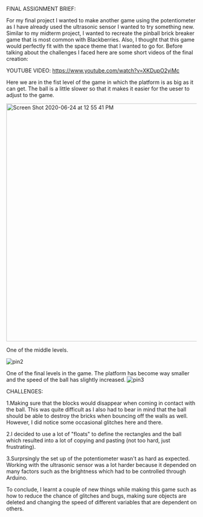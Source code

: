 
FINAL ASSIGNMENT BRIEF:

For my final project I wanted to make another game using the potentiometer as I have already used the ultrasonic sensor I wanted to try something new. Similar to my midterm project, I wanted to recreate the pinball brick breaker game that is most common with Blackberries. Also, I thought that this game would perfectly fit with the space theme that I wanted to go for. Before talking about the challenges I faced here are some short videos of the final creation:


YOUTUBE VIDEO: https://www.youtube.com/watch?v=XKDupO2yiMc


Here we are in the fist level of the game in which the platform is as big as it can get. The ball is a little slower so that it makes it easier for the ueser to adjust to the game.

<img width="631" alt="Screen Shot 2020-06-24 at 12 55 41 PM" src="https://user-images.githubusercontent.com/66205383/85525328-0ce59980-b61a-11ea-9fbf-c261eaf51310.png">



One of the middle levels.

![pin2](https://user-images.githubusercontent.com/66205383/85422092-3e148a00-b586-11ea-9258-6d6ca789c68f.gif)



One of the final levels in the game. The platform has become way smaller and the speed of the ball has slightly increased.
![pin3](https://user-images.githubusercontent.com/66205383/85422102-4076e400-b586-11ea-986c-dbc8be8415fe.gif)


CHALLENGES:

1.Making sure that the blocks would disappear when coming in contact with the ball. This was quite difficult as I also had to bear in mind that the ball should be able to destroy the bricks when bouncing off the walls as well. However, I did notice some occasional glitches here and there.

2.I decided to use a lot of "floats" to define the rectangles and the ball which resulted into a lot of copying and pasting (not too hard, just frustrating).

3.Surprsingly the set up of the potentiometer wasn't as hard as expected. Working with the ultrasonic sensor was a lot harder because it depended on many factors such as the brightness which had to be controlled through Arduino. 

To conclude, I learnt a couple of new things while making this game such as how to reduce the chance of glitches and bugs, making sure objects are deleted and changing the speed of different variables that are dependent on others.
